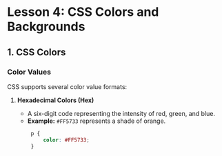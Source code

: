 # **Lesson 4: CSS Colors and Backgrounds**

## **1. CSS Colors**

### **Color Values**

CSS supports several color value formats:

1.  **Hexadecimal Colors (Hex)**
    
    -   A six-digit code representing the intensity of red, green, and blue.
    -   **Example:** `#FF5733` represents a shade of orange.
		   ```css
		    p {
			    color: #FF5733;
			}
		```


<!--stackedit_data:
eyJoaXN0b3J5IjpbMTc3NzY5NzEzMCwtMjA4ODc0NjYxMl19
-->